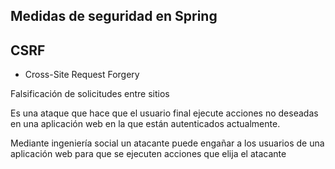 

## Medidas de seguridad en Spring

## CSRF

* Cross-Site Request Forgery

Falsificación de solicitudes entre sitios

Es una ataque que hace que el usuario final ejecute acciones no deseadas 
en una aplicación web en la que están autenticados actualmente.

Mediante ingeniería social un atacante puede engañar a los usuarios de una aplicación
web para que se ejecuten acciones que elija el atacante